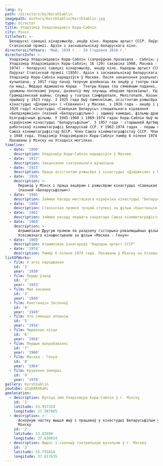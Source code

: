 ```yaml
---
lang: by
path: /directors/by/KorshSablin
imagepath: Authors/KorshSablin/KorshSablin.jpg
type: director
title: Уладзімір Уладзіміравіч Корш-Саблін
city: Мінск
titleText: >-
  Беларускі савецкі кінарэжысёр, акцёр кіно. Народны артыст СССР. Лаўрэат
  Сталінскай прэміі. Адзін з заснавальнікаў беларускага кіно.
directorsLifeYears: 'Май, 1939 г. - 24 Cтудзеня 2010 г.'
directorsInfo: >-
  Уладзімір Уладзіміравіч Корш-Саблін (сапраўднае прозвішча - Саблін; руск.
  Уладзімір Уладзіміравіч Корш-Саблін; 16 (29) сакавіка 1900, Масква - 6 ліпеня
  1974) - беларускі савецкі кінарэжысёр, акцёр кіно. Народны артыст СССР (1969).
  Лаўрэат Сталінскай прэміі (1950). Адзін з заснавальнікаў беларускага кіно.
  Уладзімір Корш-Саблін нарадзіўся ў Маскве. Пасля заканчэння рэальнага
  вучылішча, у 1917 году пачаў творчую дзейнасць як акцёр у тэатры свайго дзеда
  па маці, Фёдара Адамавіча Корша - Тэатры Корша (па сямейным паданні, дзед,
  уражаны поспехамі ўнука, дазволіў яму злучыць абедзве прозвішчы). Удзельнік
  Грамадзянскай вайны. Служыў у тэатрах Сімферопаля, Мелітопаля, Казані. У кіно
  прыйшоў у 1923 году. З 1925 года быў памочнікам, асістэнтам рэжысёра і акцёрам
  кінастудыі «Дзяржкіно» ( «Совкино») у Маскве, з 1926 года - акцёр і рэжысёр (з
  1929 году) кінастудыі «Савецкая Беларусь» спецыяльнага кіравання
  «Белдзяржкіно» (пазней «Беларусьфільм») ; здымаў камедыі, фільмы-драмы,
  біяграфічныя фільмы. У 1945-1960 і 1969-1974 гадах Корш-Саблін быў мастацкім
  кіраўніком кінастудыі "Беларусьфільм". З 1957 года - старшынёй Аргбюро Саюза
  работнікаў кінематаграфіі Беларускай ССР. У 1962-1974 гадах - першы сакратар
  Саюза кінематаграфістаў БССР. Член Саюза кінематаграфістаў СССР. Член ВКП (б)
  з 1948 года. Уладзімір Уладзіміравіч Корш-Саблін памёр 6 ліпеня 1974 года.
  Пахаваны ў Мінску на Усходніх могілках.
timeline:
  - date: '1900'
    description: Уладзімір Корш-Саблін нарадзіўся ў Маскве.
  - date: '1917'
    description: Заканчэнне тэатральнага вучылішча
  - date: '1923'
    description: Праца асістэнтам рэжысёра ў кінастудыі «Дзяржкіно» у Маскве
  - date: '1926'
    description: >-
      Пераезд у Мінск і праца акцёрам і рэжысёрам кінастудыі «Савецкая Беларусь»
      (пазней «Беларусьфільм»)
  - date: '1945'
    description: Займае пасаду мастацкага кіраўніка кінастудыі "Беларусьфільм"
  - date: '1950'
    description: Сталінская прэмія трэцяй ступені за фільм «Канстанцін Заслонаў»
  - date: '1962'
    description: Займае пасаду першага сакратара Саюза кінематаграфістаў Беларусі.
  - date: '1964'
    description: >-
      Атрымлівае Другую прэмію па раздзелу гісторыка-рэвалюцыйных фільмаў I-га
      Усесаюзнага кінафестывалю за фільм «Масква - Генуя»
  - date: '1969'
    description: Атрымлівае ўзнагароду "Народны артыст СССР"
  - date: '1974'
    description: Памёр 6 ліпеня 1974 года. Пахаваны ў Мінску на Усходніх могілках
listOfWorks:
  - film: У агні народжаная
    id: '1'
    year: '1930'
  - film: Першы ўзвод
    id: '2'
    year: '1933'
  - film: Мае каханне
    id: '3'
    year: '1940'
  - film: Канстанцін Заслонаў
    id: '4'
    year: '1949'
  - film: Хто смяецца апошнім
    id: '5'
    year: '1954'
  - film: Чырвонае лісце
    id: '6'
    year: '1958'
  - film: Першыя выпрабаванні
    id: '7'
    year: '1960'
  - film: Масква - Генуя
    id: '8'
    year: '1964'
  - film: Крушэнне імперыі
    id: '9'
    year: '1970'
gallery: KorshSablin
youtube: g1qkRRX6aKc
geolocation:
  - description: Вуліца імя Уладзіміра Корш-Саблін ў г. Мінску
    id: '1'
    latitude: 53.937324
    longitude: 27.587685
  - description: >-
      Асноўную частку жыцця жыў і працаваў у кінастудыі Беларусьфільм ў г.
      Мінску
    id: '2'
    latitude: 53.92698
    longitude: 27.630014
  - description: Вырас і скончыў тэатральную вучэльню ў г. Масква
    id: '3'
    latitude: 55.755814
    longitude: 37.617635
---
```


